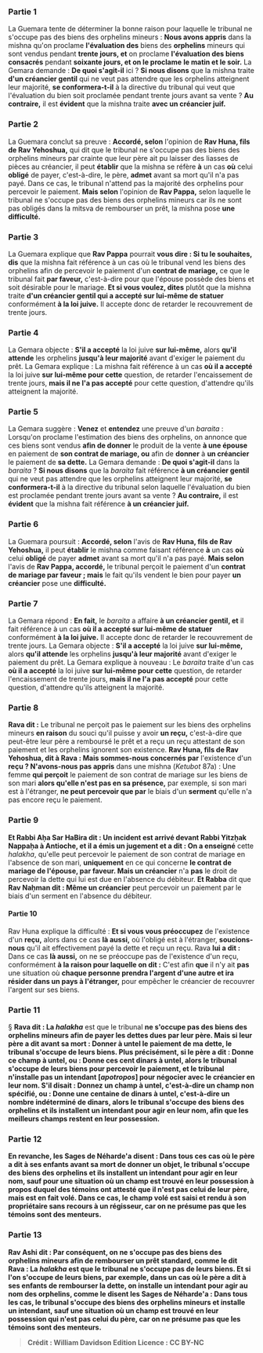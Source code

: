 
### Partie 1
La Guemara tente de déterminer la bonne raison pour laquelle le tribunal ne s'occupe pas des biens des orphelins mineurs : <b>Nous avons appris</b> dans la mishna qu'on proclame <b>l'évaluation des</b> biens des <b>orphelins</b> mineurs qui sont vendus pendant <b>trente jours, et</b> on proclame <b>l'évaluation des biens consacrés</b> pendant <b>soixante jours, et on le proclame</b> <b>le matin et le soir.</b> La Gemara demande : <b>De quoi s'agit-il</b> ici ? <b>Si nous disons</b> que la mishna traite <b>d'un créancier gentil</b> qui ne veut pas attendre que les orphelins atteignent leur majorité, <b>se conformera-t-il</b> à la directive du tribunal qui veut que l'évaluation du bien soit proclamée pendant trente jours avant sa vente ? <b>Au contraire,</b> il est <b>évident</b> que la mishna traite <b>avec un créancier juif.</b>

### Partie 2
La Guemara conclut sa preuve : <b>Accordé, selon</b> l'opinion de <b>Rav Huna, fils de Rav Yehoshua,</b> qui dit que le tribunal ne s'occupe pas des biens des orphelins mineurs par crainte que leur père ait pu laisser des liasses de pièces au créancier, il peut <b>établir</b> que la mishna se réfère <b>à</b> un cas <b>où</b> celui <b>obligé</b> de payer, c'est-à-dire, le père, <b>admet</b> avant sa mort qu'il n'a pas payé. Dans ce cas, le tribunal n'attend pas la majorité des orphelins pour percevoir le paiement. <b>Mais selon</b> l'opinion de <b>Rav Pappa,</b> selon laquelle le tribunal ne s'occupe pas des biens des orphelins mineurs car ils ne sont pas obligés dans la mitsva de rembourser un prêt, la mishna pose <b>une difficulté.</b>

### Partie 3
La Guemara explique que <b>Rav Pappa</b> pourrait <b>vous dire : Si tu le souhaites, dis</b> que la mishna fait référence à un cas où le tribunal vend les biens des orphelins afin de percevoir le paiement d'un <b>contrat de mariage,</b> ce que le tribunal fait <b>par faveur,</b> c'est-à-dire pour que l'épouse possède des biens et soit désirable pour le mariage. <b>Et si vous voulez, dites</b> plutôt que la mishna traite <b>d'un créancier gentil qui a accepté sur lui-même de statuer</b> conformément <b>à la loi juive.</b> Il accepte donc de retarder le recouvrement de trente jours.

### Partie 4
La Gemara objecte : <b>S'il a accepté</b> la loi juive <b>sur lui-même,</b> alors <b>qu'il attende</b> les orphelins <b>jusqu'à leur majorité</b> avant d'exiger le paiement du prêt. La Gemara explique : La mishna fait référence à un cas <b>où il a accepté</b> la loi juive <b>sur lui-même pour cette</b> question, de retarder l'encaissement de trente jours, <b>mais il ne l'a pas accepté</b> pour cette</b> question, d'attendre qu'ils atteignent la majorité.

### Partie 5
La Gemara suggère : <b>Venez</b> et <b>entendez</b> une preuve d'un <i>baraita</i> : Lorsqu'on proclame l'estimation des biens des orphelins, on annonce que ces biens sont vendus <b>afin de donner</b> le produit de la vente <b>à une épouse</b> en paiement de <b>son contrat de mariage, ou</b> afin de <b>donner</b> à <b>un créancier</b> le paiement de <b>sa dette.</b> La Gemara demande : <b>De quoi s'agit-il</b> dans la <i>baraita</i> ? <b>Si nous disons</b> que la <i>baraita</i> fait référence <b>à un créancier gentil</b> qui ne veut pas attendre que les orphelins atteignent leur majorité, <b>se conformera-t-il</b> à la directive du tribunal selon laquelle l'évaluation du bien est proclamée pendant trente jours avant sa vente ? <b>Au contraire,</b> il est <b>évident</b> que la mishna fait référence <b>à un créancier juif.</b>

### Partie 6
La Guemara poursuit : <b>Accordé, selon</b> l'avis de <b>Rav Huna, fils de Rav Yehoshua,</b> il peut <b>établir</b> le mishna comme faisant référence <b>à</b> un cas <b>où</b> celui <b>obligé</b> de payer <b>admet</b> avant sa mort qu'il n'a pas payé. <b>Mais selon</b> l'avis de <b>Rav Pappa, accordé,</b> le tribunal perçoit le paiement d'un <b>contrat de mariage par faveur ; mais</b> le fait qu'ils vendent le bien pour payer <b>un créancier</b> pose une <b>difficulté.</b>

### Partie 7
La Gemara répond : <b>En fait,</b> le <i>baraita</i> a affaire <b>à un créancier gentil, et</b> il fait référence à un cas <b>où il a accepté sur lui-même de statuer</b> conformément <b>à la loi juive.</b> Il accepte donc de retarder le recouvrement de trente jours. La Gemara objecte : <b>S'il a accepté</b> la loi juive <b>sur lui-même,</b> alors <b>qu'il attende</b> les orphelins <b>jusqu'à leur majorité</b> avant d'exiger le paiement du prêt. La Gemara explique à nouveau : Le <i>baraita</i> traite d'un cas <b>où il a accepté</b> la loi juive <b>sur lui-même pour cette</b> question, de retarder l'encaissement de trente jours, <b>mais il ne l'a pas accepté</b> pour cette</b> question, d'attendre qu'ils atteignent la majorité.

### Partie 8
<b>Rava dit :</b> Le tribunal ne perçoit pas le paiement sur les biens des orphelins mineurs <b>en raison</b> du souci qu'il puisse y avoir <b>un reçu,</b> c'est-à-dire que peut-être leur père a remboursé le prêt et a reçu un reçu attestant de son paiement et les orphelins ignorent son existence. <b>Rav Huna, fils de Rav Yehoshua, dit à Rava : Mais sommes-nous concernés par</b> l'existence d'un <b>reçu ? N'avons-nous pas appris</b> dans une mishna (<i>Ketubot</i> 87a) : Une femme <b>qui perçoit</b> le paiement de son contrat de mariage sur les biens de son mari <b>alors qu'elle n'est pas en sa présence,</b> par exemple, si son mari est à l'étranger, <b>ne peut percevoir que par</b> le biais d'un <b>serment</b> qu'elle n'a pas encore reçu le paiement.

### Partie 9
<b>Et Rabbi Aḥa Sar HaBira dit : Un incident est arrivé devant Rabbi Yitzḥak Nappaḥa à Antioche, et il a émis un jugement et a dit : On a enseigné</b> cette <i>halakha</i>, qu'elle peut percevoir le paiement de son contrat de mariage en l'absence de son mari, <b>uniquement</b> en ce qui concerne <b>le contrat de mariage de l'épouse, par faveur. Mais un créancier</b> n'a <b>pas</b> le droit de percevoir la dette qui lui est due en l'absence du débiteur. <b>Et Rabba</b> dit que <b>Rav Naḥman dit : Même un créancier</b> peut percevoir un paiement par le biais d'un serment en l'absence du débiteur.

#### Partie 10
Rav Huna explique la difficulté : <b>Et si vous vous préoccupez</b> de l'existence d'un <b>reçu,</b> alors dans ce cas <b>là aussi,</b> où l'obligé est à l'étranger, <b>soucions-nous</b> qu'il ait effectivement payé la dette et reçu un reçu. Rava <b>lui a dit :</b> Dans ce cas <b>là aussi,</b> on ne se préoccupe pas de l'existence d'un reçu, conformément <b>à la raison pour laquelle on dit :</b> C'est afin <b>que</b> il n'y ait <b>pas</b> une situation où <b>chaque personne prendra l'argent d'une autre et ira résider dans un pays à l'étranger,</b> pour empêcher le créancier de recouvrer l'argent sur ses biens.

### Partie 11
§ <b>Rava dit : La <i>halakha</i></b> est que le tribunal <b>ne s'occupe pas des biens des <b>orphelins</b> mineurs afin de payer les dettes dues par leur père. <b>Mais si</b> leur père <b>a dit</b> avant sa mort : <b>Donner</b> à untel le paiement de ma dette, le tribunal <b>s'occupe</b> de leurs biens. Plus précisément, si le père a dit : Donne <b>ce champ</b> à untel, <b>ou :</b> Donne <b>ces cent</b> dinars à untel, alors le tribunal <b>s'occupe</b> de leurs biens pour percevoir le paiement, <b>et</b> le tribunal <b>n'installe pas un intendant [<i>apotropos</i>]</b> pour négocier avec le créancier en leur nom. S'il disait : Donnez <b>un champ</b> à untel, c'est-à-dire <b>un champ non spécifié</b>, ou : Donne <b>une centaine</b> de dinars à untel, c'est-à-dire <b>un nombre indéterminé</b> de dinars, alors le tribunal <b>s'occupe</b> des biens des orphelins <b>et</b> ils <b>installent un intendant</b> pour agir en leur nom, afin que les meilleurs champs restent en leur possession.

### Partie 12
En revanche, les Sages <b>de Néharde'a disent : Dans tous</b> ces cas où le père a dit à ses enfants avant sa mort de donner un objet, le tribunal <b>s'occupe</b> des biens des orphelins <b>et</b> ils <b>installent un intendant</b> pour agir en leur nom, <b>sauf pour</b> une situation <b>où un champ est trouvé</b> en leur possession à propos duquel des témoins ont attesté <b>que</b> il <b>n'est pas</b> celui de leur père, mais est en fait volé. Dans ce cas, le champ volé est saisi et rendu à son propriétaire sans recours à un régisseur, <b>car on ne présume pas</b> que les <b>témoins sont des menteurs.</b>

### Partie 13
<b>Rav Ashi dit : Par conséquent, on ne s'occupe pas</b> des biens des orphelins mineurs afin de rembourser un prêt standard, <b>comme le dit Rava : La <i>halakha</i></b> est que le tribunal <b>ne s'occupe pas</b> de leurs biens. <b>Et si l'on s'occupe</b> de leurs biens, par exemple, dans un cas où le père a dit à ses enfants de rembourser la dette, <b>on installe un intendant</b> pour agir au nom des orphelins, <b>comme le disent</b> les Sages <b>de Néharde'a : Dans tous</b> les cas, le tribunal <b>s'occupe</b> des biens des orphelins mineurs <b>et installe un intendant, sauf</b> une situation <b>où un champ est trouvé</b> en leur possession <b>qui n'est pas</b> celui du père, <b>car on ne présume pas</b> que les <b>témoins sont des menteurs.</b>

>Crédit : William Davidson Edition
>Licence : CC BY-NC